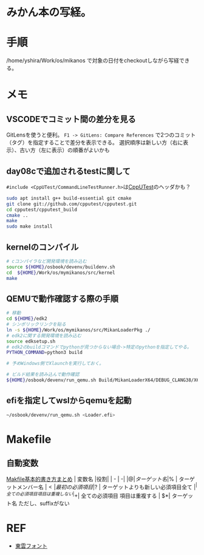 # みかん本の写経。


# 手順

/home/yshira/Work/os/mikanos
で対象の日付をcheckoutしながら写経できる。

# メモ

## VSCODEでコミット間の差分を見る
GitLensを使うと便利。
`F1 -> GitLens: Compare References`
で2つのコミット（タグ）を指定することで差分を表示できる。
選択順序は新しい方（右に表示）、古い方（左に表示）の順番がよいかも

## day08cで追加されるtestに関して
`#include <CppUTest/CommandLineTestRunner.h>`は[CppUTest](git://github.com/cpputest/cpputest.git)のヘッダかも？
```bash
sudo apt install g++ build-essential git cmake
git clone git://github.com/cpputest/cpputest.git
cd cpputest/cpputest_build
cmake ..
make
sudo make install
```



## kernelのコンパイル
```bash
# cコンパイラなど開発環境を読み込む
source ${HOME}/osbook/devenv/buildenv.sh
cd  ${HOME}/Work/os/mymikanos/src/kernel
make
```

## QEMUで動作確認する際の手順
```bash
# 移動
cd ${HOME}/edk2
# シンボリックリンクを貼る
ln -s ${HOME}/Work/os/mymikanos/src/MikanLoaderPkg ./
# edk2に関する開発環境を読み込む
source edksetup.sh
# edk2のbuildコマンドでpythonが見つからない場合->特定のpythonを指定してやる。
PYTHON_COMMAND=python3 build

# 予めWindows側でXlaunchを実行しておく。

# ビルド結果を読み込んで動作確認
${HOME}/osbook/devenv/run_qemu.sh Build/MikanLoaderX64/DEBUG_CLANG38/X64/Loader.efi ${HOME}/Work/os/mymikanos/src/kernel/kernel.elf
```

## efiを指定してwslからqemuを起動

```bash
~/osbook/devenv/run_qemu.sh <Loader.efi>
```
# Makefile

## 自動変数
[Makfile基本的書き方まとめ](https://kzky.hatenablog.com/entry/2014/12/21/Makfile%E5%9F%BA%E6%9C%AC%E7%9A%84%E6%9B%B8%E3%81%8D%E6%96%B9%E3%81%BE%E3%81%A8%E3%82%81) 
| 変数名 |役割|
| - | -|
|$@ |	ターゲット名
|$% |	ターゲットメンバー名
|$< |	最初の必須項目
|$? |	ターゲットよりも新しい必須項目全て
|$^ |	全ての必須項目 項目は重複しない
|$+| 	全ての必須項目 項目は重複する
| $*| 	ターゲット名 ただし、suffixがない


# REF
* [東雲フォント](http://openlab.ring.gr.jp/efont/shinonome/)
